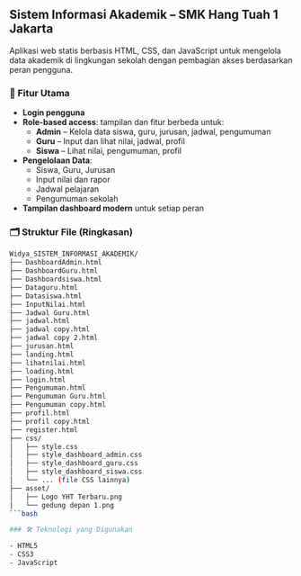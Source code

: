 ## Sistem Informasi Akademik – SMK Hang Tuah 1 Jakarta

Aplikasi web statis berbasis HTML, CSS, dan JavaScript untuk mengelola data akademik di lingkungan sekolah dengan pembagian akses berdasarkan peran pengguna.

### 📌 Fitur Utama

- **Login pengguna**
- **Role-based access**: tampilan dan fitur berbeda untuk:
  - **Admin** – Kelola data siswa, guru, jurusan, jadwal, pengumuman
  - **Guru** – Input dan lihat nilai, jadwal, profil
  - **Siswa** – Lihat nilai, pengumuman, profil
- **Pengelolaan Data**:
  - Siswa, Guru, Jurusan
  - Input nilai dan rapor
  - Jadwal pelajaran
  - Pengumuman sekolah
- **Tampilan dashboard modern** untuk setiap peran

### 🗂️ Struktur File (Ringkasan)
``` bash
Widya_SISTEM_INFORMASI_AKADEMIK/
├── DashboardAdmin.html
├── DashboardGuru.html
├── Dashboardsiswa.html
├── Dataguru.html
├── Datasiswa.html
├── InputNilai.html
├── Jadwal Guru.html
├── jadwal.html
├── jadwal copy.html
├── jadwal copy 2.html
├── jurusan.html
├── landing.html
├── lihatnilai.html
├── loading.html
├── login.html
├── Pengumuman.html
├── Pengumuman Guru.html
├── Pengumuman copy.html
├── profil.html
├── profil copy.html
├── register.html
├── css/
│   ├── style.css
│   ├── style_dashboard_admin.css
│   ├── style_dashboard_guru.css
│   ├── style_dashboard_siswa.css
│   └── ... (file CSS lainnya)
├── asset/
│   ├── Logo YHT Terbaru.png
│   └── gedung depan 1.png
```bash

### 🛠 Teknologi yang Digunakan

- HTML5
- CSS3 
- JavaScript 


